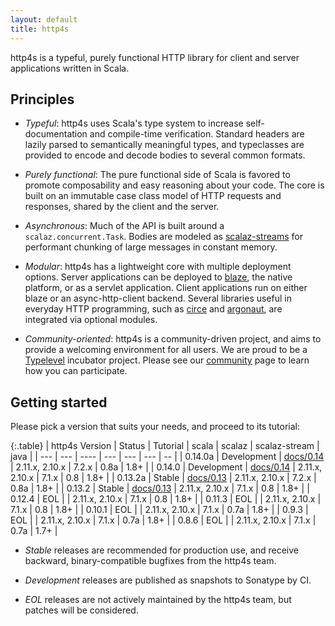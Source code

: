 ```yaml
---
layout: default
title: http4s
---
```


http4s is a typeful, purely functional HTTP library for client and
server applications written in Scala.

## Principles

* *Typeful*: http4s uses Scala's type system to increase
self-documentation and compile-time verification.  Standard headers
are lazily parsed to semantically meaningful types, and typeclasses
are provided to encode and decode bodies to several common formats.

* *Purely functional*: The pure functional side of Scala is favored to
promote composability and easy reasoning about your code.  The core is
built on an immutable case class model of HTTP requests and responses,
shared by the client and the server.

* *Asynchronous*: Much of the API is built around a
`scalaz.concurrent.Task`.  Bodies are modeled as
[scalaz-streams](scalaz-stream) for performant chunking of large
messages in constant memory.

* *Modular*: http4s has a lightweight core with multiple deployment
options.  Server applications can be deployed to [blaze], the native
platform, or as a servlet application.  Client applications run on
either blaze or an async-http-client backend.  Several libraries
useful in everyday HTTP programming, such as [circe] and [argonaut],
are integrated via optional modules.

* *Community-oriented*: http4s is a community-driven project, and aims
to provide a welcoming environment for all users.  We are proud to be
a [Typelevel](http://typelevel.org) incubator project.  Please see our
[community] page to learn how you can participate.

## Getting started ##

Please pick a version that suits your needs, and proceed to its tutorial:

{:.table}
| http4s Version   | Status      | Tutorial    | scala          | scalaz | scalaz-stream | java |
| ---              | ---         | ----        | ---            | ---    | ---           | --   | 
| 0.14.0a          | Development | [docs/0.14] | 2.11.x, 2.10.x | 7.2.x  | 0.8a          | 1.8+ |
| 0.14.0           | Development | [docs/0.14] | 2.11.x, 2.10.x | 7.1.x  | 0.8           | 1.8+ |
| 0.13.2a          | Stable      | [docs/0.13] | 2.11.x, 2.10.x | 7.2.x  | 0.8a          | 1.8+ |
| 0.13.2           | Stable      | [docs/0.13] | 2.11.x, 2.10.x | 7.1.x  | 0.8           | 1.8+ |
| 0.12.4           | EOL         |             | 2.11.x, 2.10.x | 7.1.x  | 0.8           | 1.8+ |
| 0.11.3           | EOL         |             | 2.11.x, 2.10.x | 7.1.x  | 0.8           | 1.8+ |
| 0.10.1           | EOL         |             | 2.11.x, 2.10.x | 7.1.x  | 0.7a          | 1.8+ |
| 0.9.3            | EOL         |             | 2.11.x, 2.10.x | 7.1.x  | 0.7a          | 1.8+ |
| 0.8.6            | EOL         |             | 2.11.x, 2.10.x | 7.1.x  | 0.7a          | 1.7+ |

* _Stable_ releases are recommended for production use, and receive
backward, binary-compatible bugfixes from the http4s team.

* _Development_ releases are published as snapshots to Sonatype by CI.

* _EOL_ releases are not actively maintained by the http4s team, but
patches will be considered.

[scalaz-stream]: https://github.com/functional-streams-for-scala/fs2
[blaze]: https://github.com/http4s/blaze
[circe]: https://github.com/travisbrown/circe
[argonaut]: https://github.com/argonaut.io/argonaut
[community]: community
[code of conduct]: community/conduct.html
[docs/0.13]: docs/0.13
[docs/0.14]: docs/0.14
